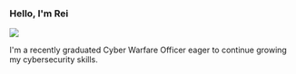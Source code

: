 ### Hello, I'm Rei

<a href="https://linkedin.com/in/reinaldo-sanchez"><img src="https://img.shields.io/badge/-LinkedIn-0072b1?&style=for-the-badge&logo=linkedin&logoColor=white" /></a>

I'm a recently graduated Cyber Warfare Officer eager to continue growing my cybersecurity skills.








